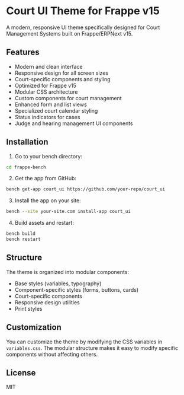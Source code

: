 # Court UI Theme for Frappe v15

A modern, responsive UI theme specifically designed for Court Management Systems built on Frappe/ERPNext v15.

## Features

- Modern and clean interface
- Responsive design for all screen sizes
- Court-specific components and styling
- Optimized for Frappe v15
- Modular CSS architecture
- Custom components for court management
- Enhanced form and list views
- Specialized court calendar styling
- Status indicators for cases
- Judge and hearing management UI components

## Installation

1. Go to your bench directory:
```bash
cd frappe-bench
```

2. Get the app from GitHub:
```bash
bench get-app court_ui https://github.com/your-repo/court_ui
```

3. Install the app on your site:
```bash
bench --site your-site.com install-app court_ui
```

4. Build assets and restart:
```bash
bench build
bench restart
```

## Structure

The theme is organized into modular components:
- Base styles (variables, typography)
- Component-specific styles (forms, buttons, cards)
- Court-specific components
- Responsive design utilities
- Print styles

## Customization

You can customize the theme by modifying the CSS variables in `variables.css`. The modular structure makes it easy to modify specific components without affecting others.

## License

MIT